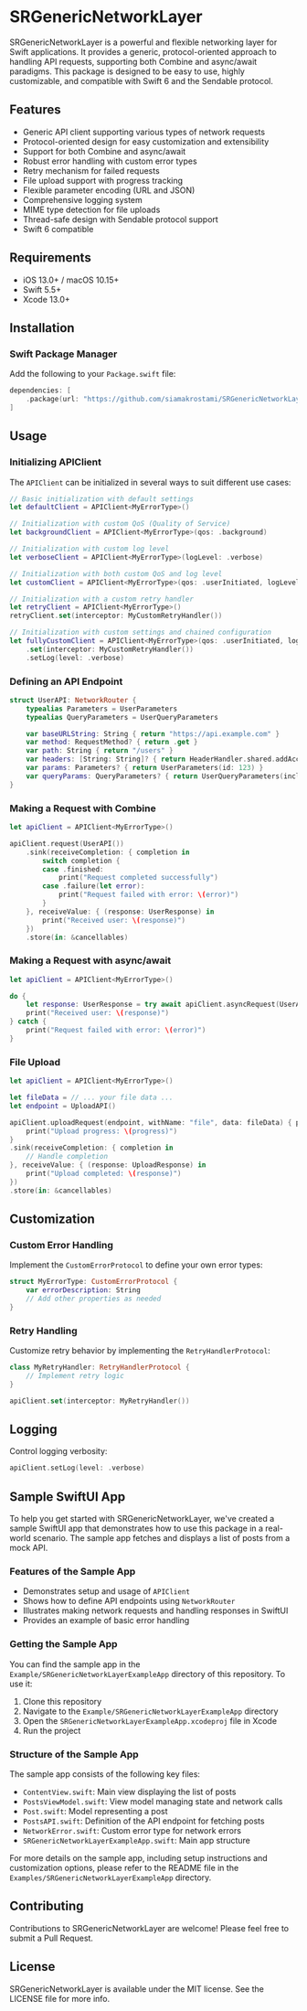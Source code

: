 # SRGenericNetworkLayer

SRGenericNetworkLayer is a powerful and flexible networking layer for Swift applications. It provides a generic, protocol-oriented approach to handling API requests, supporting both Combine and async/await paradigms. This package is designed to be easy to use, highly customizable, and compatible with Swift 6 and the Sendable protocol.

## Features

- Generic API client supporting various types of network requests
- Protocol-oriented design for easy customization and extensibility
- Support for both Combine and async/await
- Robust error handling with custom error types
- Retry mechanism for failed requests
- File upload support with progress tracking
- Flexible parameter encoding (URL and JSON)
- Comprehensive logging system
- MIME type detection for file uploads
- Thread-safe design with Sendable protocol support
- Swift 6 compatible

## Requirements

- iOS 13.0+ / macOS 10.15+
- Swift 5.5+
- Xcode 13.0+

## Installation

### Swift Package Manager

Add the following to your `Package.swift` file:

```swift
dependencies: [
    .package(url: "https://github.com/siamakrostami/SRGenericNetworkLayer.git", from: "1.0.0")
]
```

## Usage

### Initializing APIClient

The `APIClient` can be initialized in several ways to suit different use cases:

```swift
// Basic initialization with default settings
let defaultClient = APIClient<MyErrorType>()

// Initialization with custom QoS (Quality of Service)
let backgroundClient = APIClient<MyErrorType>(qos: .background)

// Initialization with custom log level
let verboseClient = APIClient<MyErrorType>(logLevel: .verbose)

// Initialization with both custom QoS and log level
let customClient = APIClient<MyErrorType>(qos: .userInitiated, logLevel: .standard)

// Initialization with a custom retry handler
let retryClient = APIClient<MyErrorType>()
retryClient.set(interceptor: MyCustomRetryHandler())

// Initialization with custom settings and chained configuration
let fullyCustomClient = APIClient<MyErrorType>(qos: .userInitiated, logLevel: .minimal)
    .set(interceptor: MyCustomRetryHandler())
    .setLog(level: .verbose)
```

### Defining an API Endpoint

```swift
struct UserAPI: NetworkRouter {
    typealias Parameters = UserParameters
    typealias QueryParameters = UserQueryParameters

    var baseURLString: String { return "https://api.example.com" }
    var method: RequestMethod? { return .get }
    var path: String { return "/users" }
    var headers: [String: String]? { return HeaderHandler.shared.addAcceptHeaders(type: .applicationJson).addContentTypeHeader(type: .applicationJson).build() }
    var params: Parameters? { return UserParameters(id: 123) }
    var queryParams: QueryParameters? { return UserQueryParameters(includeDetails: true) }
}
```

### Making a Request with Combine

```swift
let apiClient = APIClient<MyErrorType>()

apiClient.request(UserAPI())
    .sink(receiveCompletion: { completion in
        switch completion {
        case .finished:
            print("Request completed successfully")
        case .failure(let error):
            print("Request failed with error: \(error)")
        }
    }, receiveValue: { (response: UserResponse) in
        print("Received user: \(response)")
    })
    .store(in: &cancellables)
```

### Making a Request with async/await

```swift
let apiClient = APIClient<MyErrorType>()

do {
    let response: UserResponse = try await apiClient.asyncRequest(UserAPI())
    print("Received user: \(response)")
} catch {
    print("Request failed with error: \(error)")
}
```

### File Upload

```swift
let apiClient = APIClient<MyErrorType>()

let fileData = // ... your file data ...
let endpoint = UploadAPI()

apiClient.uploadRequest(endpoint, withName: "file", data: fileData) { progress in
    print("Upload progress: \(progress)")
}
.sink(receiveCompletion: { completion in
    // Handle completion
}, receiveValue: { (response: UploadResponse) in
    print("Upload completed: \(response)")
})
.store(in: &cancellables)
```

## Customization

### Custom Error Handling

Implement the `CustomErrorProtocol` to define your own error types:

```swift
struct MyErrorType: CustomErrorProtocol {
    var errorDescription: String
    // Add other properties as needed
}
```

### Retry Handling

Customize retry behavior by implementing the `RetryHandlerProtocol`:

```swift
class MyRetryHandler: RetryHandlerProtocol {
    // Implement retry logic
}

apiClient.set(interceptor: MyRetryHandler())
```

## Logging

Control logging verbosity:

```swift
apiClient.setLog(level: .verbose)
```

## Sample SwiftUI App

To help you get started with SRGenericNetworkLayer, we've created a sample SwiftUI app that demonstrates how to use this package in a real-world scenario. The sample app fetches and displays a list of posts from a mock API.

### Features of the Sample App

- Demonstrates setup and usage of `APIClient`
- Shows how to define API endpoints using `NetworkRouter`
- Illustrates making network requests and handling responses in SwiftUI
- Provides an example of basic error handling

### Getting the Sample App

You can find the sample app in the `Example/SRGenericNetworkLayerExampleApp` directory of this repository. To use it:

1. Clone this repository
2. Navigate to the `Example/SRGenericNetworkLayerExampleApp` directory
3. Open the `SRGenericNetworkLayerExampleApp.xcodeproj` file in Xcode
4. Run the project

### Structure of the Sample App

The sample app consists of the following key files:

- `ContentView.swift`: Main view displaying the list of posts
- `PostsViewModel.swift`: View model managing state and network calls
- `Post.swift`: Model representing a post
- `PostsAPI.swift`: Definition of the API endpoint for fetching posts
- `NetworkError.swift`: Custom error type for network errors
- `SRGenericNetworkLayerExampleApp.swift`: Main app structure

For more details on the sample app, including setup instructions and customization options, please refer to the README file in the `Examples/SRGenericNetworkLayerExampleApp` directory.

## Contributing

Contributions to SRGenericNetworkLayer are welcome! Please feel free to submit a Pull Request.

## License

SRGenericNetworkLayer is available under the MIT license. See the LICENSE file for more info.
